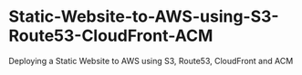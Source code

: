 # Static-Website-to-AWS-using-S3-Route53-CloudFront-ACM
Deploying a Static Website to AWS using S3, Route53, CloudFront and ACM
